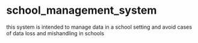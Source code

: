 # school_management_system
this system is intended to manage data in a school setting and avoid cases of data loss and mishandling in schools
